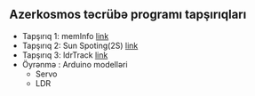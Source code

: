 ## Azerkosmos təcrübə programı tapşırıqları
* Tapşırıq 1: memInfo [link](/memInfo/lang/az.md)
* Tapşırıq 2: Sun Spoting(2S) [link](/2S/lang/az.md)
* Tapşırıq 3: ldrTrack [link](/ldrTrack/lang/az.md)
* Öyrənmə   : Arduino modelləri
	* Servo
	* LDR
